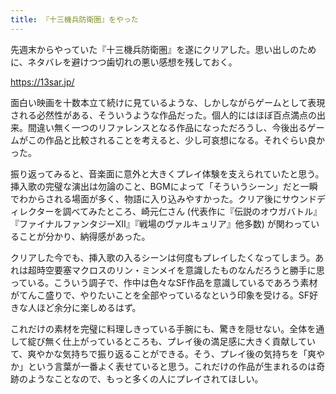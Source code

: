 ```yaml
---
title: 『十三機兵防衛圏』をやった
---
```


先週末からやっていた『十三機兵防衛圏』を遂にクリアした。思い出しのために、ネタバレを避けつつ歯切れの悪い感想を残しておく。

https://13sar.jp/

面白い映画を十数本立て続けに見ているような、しかしながらゲームとして表現される必然性がある、そういうような作品だった。個人的にはほぼ百点満点の出来。間違い無く一つのリファレンスとなる作品になっただろうし、今後出るゲームがこの作品と比較されることを考えると、少し可哀想になる。それぐらい良かった。

振り返ってみると、音楽面に意外と大きくプレイ体験を支えられていたと思う。挿入歌の完璧な演出は勿論のこと、BGMによって「そういうシーン」だと一瞬でわからされる場面が多く、物語に入り込みやすかった。クリア後にサウンドディレクターを調べてみたところ、崎元仁さん (代表作に『伝説のオウガバトル』『ファイナルファンタジーXII』『戦場のヴァルキュリア』他多数) が関わっていることが分かり、納得感があった。

クリアした今でも、挿入歌の入るシーンは何度もプレイしたくなってしまう。あれは超時空要塞マクロスのリン・ミンメイを意識したものなんだろうと勝手に思っている。こういう調子で、作中は色々なSF作品を意識しているであろう素材がてんこ盛りで、やりたいことを全部やっているなという印象を受ける。SF好きな人ほど余分に楽しめるはず。

これだけの素材を完璧に料理しきっている手腕にも、驚きを隠せない。全体を通して綻び無く仕上がっているところも、プレイ後の満足感に大きく貢献していて、爽やかな気持ちで振り返ることができる。そう、プレイ後の気持ちを「爽やか」という言葉が一番よく表せていると思う。これだけの作品が生まれるのは奇跡のようなことなので、もっと多くの人にプレイされてほしい。
